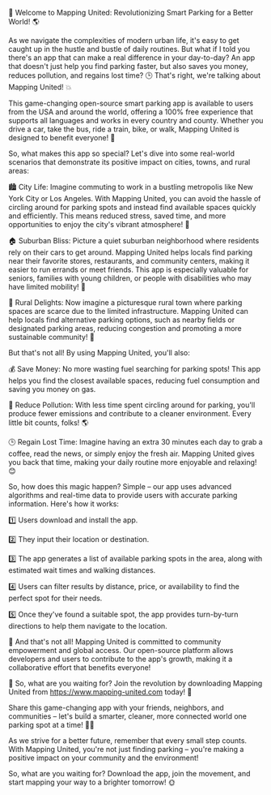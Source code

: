 🚀 Welcome to Mapping United: Revolutionizing Smart Parking for a Better World! 🌎

As we navigate the complexities of modern urban life, it's easy to get caught up in the hustle and bustle of daily routines. But what if I told you there's an app that can make a real difference in your day-to-day? An app that doesn't just help you find parking faster, but also saves you money, reduces pollution, and regains lost time? 🕒️ That's right, we're talking about Mapping United! 💥

This game-changing open-source smart parking app is available to users from the USA and around the world, offering a 100% free experience that supports all languages and works in every country and county. Whether you drive a car, take the bus, ride a train, bike, or walk, Mapping United is designed to benefit everyone! 🌈

So, what makes this app so special? Let's dive into some real-world scenarios that demonstrate its positive impact on cities, towns, and rural areas:

🏙️ City Life: Imagine commuting to work in a bustling metropolis like New York City or Los Angeles. With Mapping United, you can avoid the hassle of circling around for parking spots and instead find available spaces quickly and efficiently. This means reduced stress, saved time, and more opportunities to enjoy the city's vibrant atmosphere! 🌆

🏠 Suburban Bliss: Picture a quiet suburban neighborhood where residents rely on their cars to get around. Mapping United helps locals find parking near their favorite stores, restaurants, and community centers, making it easier to run errands or meet friends. This app is especially valuable for seniors, families with young children, or people with disabilities who may have limited mobility! 👫

🚂 Rural Delights: Now imagine a picturesque rural town where parking spaces are scarce due to the limited infrastructure. Mapping United can help locals find alternative parking options, such as nearby fields or designated parking areas, reducing congestion and promoting a more sustainable community! 🌾

But that's not all! By using Mapping United, you'll also:

💰 Save Money: No more wasting fuel searching for parking spots! This app helps you find the closest available spaces, reducing fuel consumption and saving you money on gas.

🌟 Reduce Pollution: With less time spent circling around for parking, you'll produce fewer emissions and contribute to a cleaner environment. Every little bit counts, folks! 🌎

🕒️ Regain Lost Time: Imagine having an extra 30 minutes each day to grab a coffee, read the news, or simply enjoy the fresh air. Mapping United gives you back that time, making your daily routine more enjoyable and relaxing! 😊

So, how does this magic happen? Simple – our app uses advanced algorithms and real-time data to provide users with accurate parking information. Here's how it works:

1️⃣ Users download and install the app.

2️⃣ They input their location or destination.

3️⃣ The app generates a list of available parking spots in the area, along with estimated wait times and walking distances.

4️⃣ Users can filter results by distance, price, or availability to find the perfect spot for their needs.

5️⃣ Once they've found a suitable spot, the app provides turn-by-turn directions to help them navigate to the location.

🌟 And that's not all! Mapping United is committed to community empowerment and global access. Our open-source platform allows developers and users to contribute to the app's growth, making it a collaborative effort that benefits everyone!

💪 So, what are you waiting for? Join the revolution by downloading Mapping United from https://www.mapping-united.com today! 📲

Share this game-changing app with your friends, neighbors, and communities – let's build a smarter, cleaner, more connected world one parking spot at a time! 🌟🌈

As we strive for a better future, remember that every small step counts. With Mapping United, you're not just finding parking – you're making a positive impact on your community and the environment!

So, what are you waiting for? Download the app, join the movement, and start mapping your way to a brighter tomorrow! 🌞